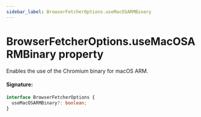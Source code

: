 ```yaml
---
sidebar_label: BrowserFetcherOptions.useMacOSARMBinary
---
```


# BrowserFetcherOptions.useMacOSARMBinary property

Enables the use of the Chromium binary for macOS ARM.

#### Signature:

```typescript
interface BrowserFetcherOptions {
  useMacOSARMBinary?: boolean;
}
```
